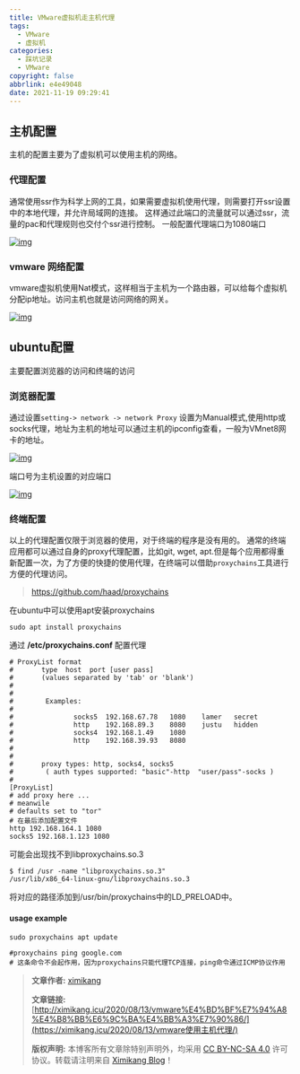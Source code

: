 ```yaml
---
title: VMware虚拟机走主机代理
tags:
  - VMware
  - 虚拟机
categories:
  - 踩坑记录
  - VMware
copyright: false
abbrlink: e4e49048
date: 2021-11-19 09:29:41
---
```


## 主机配置

主机的配置主要为了虚拟机可以使用主机的网络。

### 代理配置

通常使用ssr作为科学上网的工具，如果需要虚拟机使用代理，则需要打开ssr设置中的本地代理，并允许局域网的连接。
这样通过此端口的流量就可以通过ssr，流量的pac和代理规则也交付个ssr进行控制。
一般配置代理端口为1080端口

[![img](https://ximikang-ciu.oss-cn-beijing.aliyuncs.com/img/20200813113025.png?x-oss-process=style/common)](https://ximikang-ciu.oss-cn-beijing.aliyuncs.com/img/20200813113025.png?x-oss-process=style/common)

### vmware 网络配置

vmware虚拟机使用Nat模式，这样相当于主机为一个路由器，可以给每个虚拟机分配ip地址。访问主机也就是访问网络的网关。

[![img](https://ximikang-ciu.oss-cn-beijing.aliyuncs.com/img/20200813113439.png?x-oss-process=style/common)](https://ximikang-ciu.oss-cn-beijing.aliyuncs.com/img/20200813113439.png?x-oss-process=style/common)

## ubuntu配置

主要配置浏览器的访问和终端的访问

### 浏览器配置

通过设置`setting-> network -> network Proxy`
设置为Manual模式,使用http或socks代理，地址为主机的地址可以通过主机的ipconfig查看，一般为VMnet8网卡的地址。

[![img](https://ximikang-ciu.oss-cn-beijing.aliyuncs.com/img/20200813112643.png?x-oss-process=style/common)](https://ximikang-ciu.oss-cn-beijing.aliyuncs.com/img/20200813112643.png?x-oss-process=style/common)

端口号为主机设置的对应端口

[![img](https://ximikang-ciu.oss-cn-beijing.aliyuncs.com/img/20200813112218.png?x-oss-process=style/common)](https://ximikang-ciu.oss-cn-beijing.aliyuncs.com/img/20200813112218.png?x-oss-process=style/common)

### 终端配置

以上的代理配置仅限于浏览器的使用，对于终端的程序是没有用的。
通常的终端应用都可以通过自身的proxy代理配置，比如git, wget, apt.但是每个应用都得重新配置一次，为了方便的快捷的使用代理，在终端可以借助`proxychains`工具进行方便的代理访问。

> https://github.com/haad/proxychains

在ubuntu中可以使用apt安装proxychains

```shell
sudo apt install proxychains
```

通过 **/etc/proxychains.conf** 配置代理

```shell
# ProxyList format
#       type  host  port [user pass]
#       (values separated by 'tab' or 'blank')
#
#
#        Examples:
#
#               socks5  192.168.67.78   1080    lamer   secret
#               http    192.168.89.3    8080    justu   hidden
#               socks4  192.168.1.49    1080
#               http    192.168.39.93   8080    
#               
#
#       proxy types: http, socks4, socks5
#        ( auth types supported: "basic"-http  "user/pass"-socks )
#
[ProxyList]
# add proxy here ...
# meanwile
# defaults set to "tor"
# 在最后添加配置文件
http 192.168.164.1 1080
socks5 192.168.1.123 1080
```

可能会出现找不到libproxychains.so.3

```plain
$ find /usr -name "libproxychains.so.3"
/usr/lib/x86_64-linux-gnu/libproxychains.so.3
```

将对应的路径添加到/usr/bin/proxychains中的LD_PRELOAD中。

#### usage example

```plain
sudo proxychains apt update

#proxychains ping google.com
# 这条命令不会起作用，因为proxychains只能代理TCP连接，ping命令通过ICMP协议作用
```

> **文章作者:** [ximikang](mailto:undefined)
>
> **文章链接:** [http://ximikang.icu/2020/08/13/vmware%E4%BD%BF%E7%94%A8%E4%B8%BB%E6%9C%BA%E4%BB%A3%E7%90%86/](https://ximikang.icu/2020/08/13/vmware使用主机代理/)
>
> **版权声明:** 本博客所有文章除特别声明外，均采用 [CC BY-NC-SA 4.0](https://creativecommons.org/licenses/by-nc-sa/4.0/) 许可协议。转载请注明来自 [Ximikang Blog](https://ximikang.icu/)！
